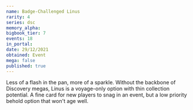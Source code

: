 ```yaml
---
name: Badge-Challenged Linus
rarity: 4
series: dsc
memory_alpha:
bigbook_tier: 7
events: 18
in_portal:
date: 29/12/2021
obtained: Event
mega: false
published: true
---
```


Less of a flash in the pan, more of a sparkle. Without the backbone of Discovery megas, Linus is a voyage-only option with thin collection potential. A fine card for new players to snag in an event, but a low priority behold option that won't age well.
